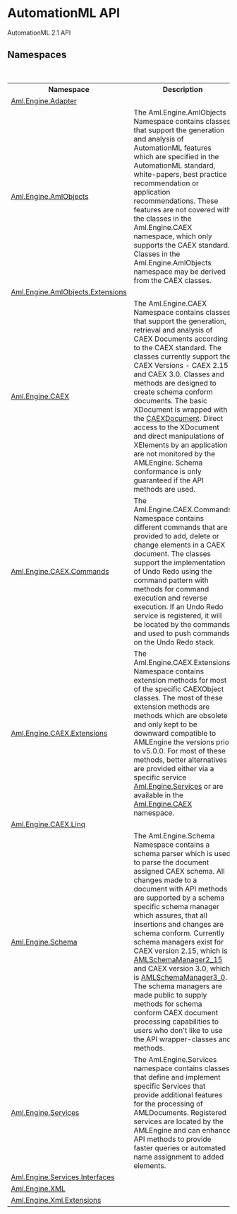 # AutomationML API
AutomationML 2.1 API 


## Namespaces
&nbsp;<table><tr><th>Namespace</th><th>Description</th></tr><tr><td><a href="N_Aml_Engine_Adapter">Aml.Engine.Adapter</a></td><td></td></tr><tr><td><a href="N_Aml_Engine_AmlObjects">Aml.Engine.AmlObjects</a></td><td>
The Aml.Engine.AmlObjects Namespace contains classes that support the generation and analysis of AutomationML features which are specified in the AutomationML standard, white-papers, best practice recommendation or application recommendations. These features are not covered with the classes in the Aml.Engine.CAEX namespace, which only supports the CAEX standard. Classes in the Aml.Engine.AmlObjects namespace may be derived from the CAEX classes.</td></tr><tr><td><a href="N_Aml_Engine_AmlObjects_Extensions">Aml.Engine.AmlObjects.Extensions</a></td><td></td></tr><tr><td><a href="N_Aml_Engine_CAEX">Aml.Engine.CAEX</a></td><td>
The Aml.Engine.CAEX Namespace contains classes that support the generation, retrieval and analysis of CAEX Documents according to the CAEX standard. The classes currently support the CAEX Versions - CAEX 2.15 and CAEX 3.0. Classes and methods are designed to create schema conform documents. The basic XDocument is wrapped with the <a href="T_Aml_Engine_CAEX_CAEXDocument">CAEXDocument</a>. Direct access to the XDocument and direct manipulations of XElements by an application are not monitored by the AMLEngine. Schema conformance is only guaranteed if the API methods are used.</td></tr><tr><td><a href="N_Aml_Engine_CAEX_Commands">Aml.Engine.CAEX.Commands</a></td><td>
The Aml.Engine.CAEX.Commands Namespace contains different commands that are provided to add, delete or change elements in a CAEX document. The classes support the implementation of Undo Redo using the command pattern with methods for command execution and reverse execution. If an Undo Redo service is registered, it will be located by the commands and used to push commands on the Undo Redo stack.</td></tr><tr><td><a href="N_Aml_Engine_CAEX_Extensions">Aml.Engine.CAEX.Extensions</a></td><td>
The Aml.Engine.CAEX.Extensions Namespace contains extension methods for most of the specific CAEXObject classes. The most of these extension methods are methods which are obsolete and only kept to be downward compatible to AMLEngine the versions prior to v5.0.0. For most of these methods, better alternatives are provided either via a specific service <a href="N_Aml_Engine_Services">Aml.Engine.Services</a> or are available in the <a href="N_Aml_Engine_CAEX">Aml.Engine.CAEX</a> namespace.</td></tr><tr><td><a href="N_Aml_Engine_CAEX_Linq">Aml.Engine.CAEX.Linq</a></td><td></td></tr><tr><td><a href="N_Aml_Engine_Schema">Aml.Engine.Schema</a></td><td>
The Aml.Engine.Schema Namespace contains a schema parser which is used to parse the document assigned CAEX schema. All changes made to a document with API methods are supported by a schema specific schema manager which assures, that all insertions and changes are schema conform. Currently schema managers exist for CAEX version 2.15, which is <a href="T_Aml_Engine_Schema_AMLSchemaManager2_15">AMLSchemaManager2_15</a> and CAEX version 3.0, which is <a href="T_Aml_Engine_Schema_AMLSchemaManager3_0">AMLSchemaManager3_0</a>. The schema managers are made public to supply methods for schema conform CAEX document processing capabilities to users who don't like to use the API wrapper-classes and methods.</td></tr><tr><td><a href="N_Aml_Engine_Services">Aml.Engine.Services</a></td><td>
The Aml.Engine.Services namespace contains classes that define and implement specific Services that provide additional features for the processing of AMLDocuments. Registered services are located by the AMLEngine and can enhance API methods to provide faster queries or automated name assignment to added elements.</td></tr><tr><td><a href="N_Aml_Engine_Services_Interfaces">Aml.Engine.Services.Interfaces</a></td><td></td></tr><tr><td><a href="N_Aml_Engine_XML">Aml.Engine.XML</a></td><td></td></tr><tr><td><a href="N_Aml_Engine_Xml_Extensions">Aml.Engine.Xml.Extensions</a></td><td></td></tr></table>&nbsp;
